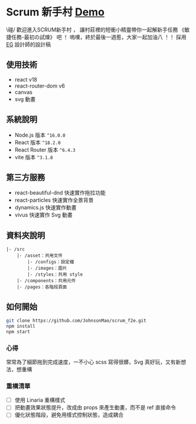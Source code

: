 # Scrum 新手村 [Demo](https://johnsonmao.github.io/scrum_f2e/)

\碰/ 歡迎進入SCRUM新手村 ， 讓村莊裡的短衝小精靈帶你一起解新手任務 《敏捷任務-最初の試煉》 吧 ！ 嗚噢，終於最後一週惹，大家一起加油八 ！！
採用 [EG](https://2022.thef2e.com/users/12061549261454740203) 設計師的設計稿

## 使用技術

- react v18
- react-router-dom v6
- canvas
- svg 動畫

## 系統說明

- Node.js 版本 `^16.0.0`
- React 版本 `^18.2.0`
- React Router 版本 `^6.4.3`
- vite 版本 `^3.1.8`

## 第三方服務

- react-beautiful-dnd 快速實作拖拉功能
- react-particles 快速實作全景背景
- dynamics.js 快速實作動畫
- vivus 快速實作 Svg 動畫

## 資料夾說明

```
|- /src
    |- /asset：共用文件
        |- /configs：設定檔
        |- /images：圖片
        |- /styles：共用 style
    |- /components：共用元件
    |- /pages：各階段頁面
```

## 如何開始

```sh
git clone https://github.com/JohnsonMao/scrum_f2e.git
npm install
npm start
```

### 心得
常常為了細節拖到完成速度，一不小心 scss 寫得很髒，Svg 真好玩，又有新想法，想重構

### 重構清單
- [ ] 使用 Linaria 重構樣式
- [ ] 把動畫效果狀態提升，改成由 props 來產生動畫，而不是 ref 直接命令
- [ ] 優化狀態階段，避免用樣式控制狀態，造成耦合